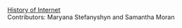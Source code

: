 
[History of Internet](http://historyoftheinternetwebsite.eastus.azurecontainer.io/home.html) <br>
Contributors: Maryana Stefanyshyn and Samantha Moran